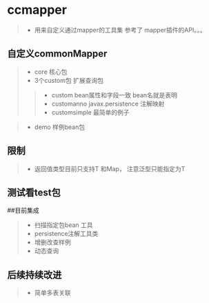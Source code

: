 # ccmapper
> - 用来自定义通过mapper的工具集    参考了 mapper插件的API。。。 

## 自定义commonMapper 
> - core 核心包 
> - 3个custom包   扩展查询包
> > - custom bean属性和字段一致 bean名就是表明 
> > - customanno javax.persistence  注解映射
> > - customsimple  最简单的例子  

> - demo 样例bean包

## 限制 
> - 返回值类型目前只支持T 和Map， 注意泛型只能指定为T
## 测试看test包

##目前集成
> - 扫描指定包bean 工具
> - persistence注解工具类
> - 增删改查样例
> - 动态查询

## 后续持续改进
> - 简单多表关联
	
    

